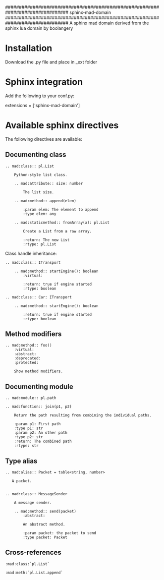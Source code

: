 ###############################################################################
sphinx-mad-domain
###############################################################################
A sphinx mad domain derived from the sphinx lua domain by boolangery


Installation
===============================================================================

Download the .py file and place in _ext folder


Sphinx integration
===============================================================================

Add the following to your conf.py:

extensions = ['sphinx-mad-domain']



Available sphinx directives
===============================================================================

The following directives are available:


Documenting class
-------------------------------------------------------------------------------

    .. mad:class:: pl.List

        Python-style list class.

        .. mad:attribute:: size: number

            The list size.

        .. mad:method:: append(elem)

            :param elem: The element to append
            :type elem: any

        .. mad:staticmethod:: fromArray(a): pl.List

            Create a List from a raw array.

            :return: The new List
            :rtype: pl.List


Class handle inheritance:

    .. mad:class:: ITransport

        .. mad:method:: startEngine(): boolean
            :virtual:

            :return: true if engine started
            :rtype: boolean

    .. mad:class:: Car: ITransport

        .. mad:method:: startEngine(): boolean

            :return: true if engine started
            :rtype: boolean


Method modifiers
-------------------------------------------------------------------------------

    .. mad:method:: foo()
        :virtual:
        :abstract:
        :deprecated:
        :protected:

        Show method modifiers.

Documenting module
-------------------------------------------------------------------------------

    .. mad:module:: pl.path

    .. mad:function:: join(p1, p2)

        Return the path resulting from combining the individual paths.

        :param p1: First path
        :type p1: str
        :param p2: An other path
        :type p2: str
        :return: The combined path
        :rtype: str


Type alias
-------------------------------------------------------------------------------


    .. mad:alias:: Packet = table<string, number>

       A packet.


    .. mad:class:: MessageSender

        A message sender.

        .. mad:method:: send(packet)
            :abstract:

            An abstract method.

            :param packet: the packet to send
            :type packet: Packet


Cross-references
-------------------------------------------------------------------------------

    :mad:class:`pl.List`

    :mad:meth:`pl.List.append`
